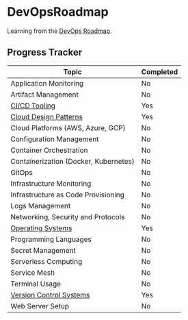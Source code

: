 # DevOpsRoadmap

Learning from the [DevOps Roadmap](https://roadmap.sh/devops).

## Progress Tracker

| Topic                                           | Completed |
| ----------------------------------------------- | --------- |
| Application Monitoring                          | No        |
| Artifact Management                             | No        |
| [CI/CD Tooling](CICD-Tooling/readme.md)                                   | Yes       |
| [Cloud Design Patterns](Cloud-Design-Patterns/readme.md)                           | Yes       |
| Cloud Platforms (AWS, Azure, GCP)               | No        |
| Configuration Management                        | No        |
| Container Orchestration                         | No        |
| Containerization (Docker, Kubernetes)           | No        |
| GitOps                                          | No        |
| Infrastructure Monitoring                       | No        |
| Infrastructure as Code Provisioning             | No        |
| Logs Management                                 | No        |
| Networking, Security and Protocols              | No        |
| [Operating Systems](Operating-Systems/readme.md)                               | Yes        |
| Programming Languages                           | No        |
| Secret Management                               | No        |
| Serverless Computing                            | No        |
| Service Mesh                                    | No        |
| Terminal Usage                                  | No        |
| [Version Control Systems](Version-Control-Systems/readme.md)                         | Yes       |
| Web Server Setup                                | No        |
